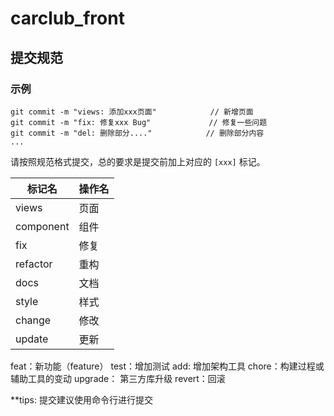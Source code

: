 # carclub_front

## 提交规范

### 示例


```
git commit -m "views: 添加xxx页面"            // 新增页面
git commit -m "fix: 修复xxx Bug"             // 修复一些问题
git commit -m "del: 删除部分...."            // 删除部分内容
...
```

请按照规范格式提交，总的要求是提交前加上对应的 `[xxx]` 标记。

标记名  | 操作名
------------- | -------------
views  | 页面
component  | 组件
fix |   修复
refactor    |   重构
docs    |   文档
style   |   样式
change  |   修改
update  |   更新
feat：新功能（feature）
test：增加测试
add: 增加架构工具
chore：构建过程或辅助工具的变动
upgrade： 第三方库升级
revert：回滚


**tips: 提交建议使用命令行进行提交
